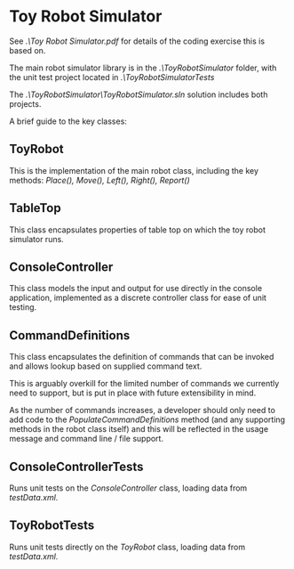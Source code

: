 # Toy Robot Simulator #

See *.\Toy Robot Simulator.pdf* for details of the coding exercise this is based on.

The main robot simulator library is in the *.\ToyRobotSimulator* folder, with the unit test project located in *.\ToyRobotSimulatorTests*

The *.\ToyRobotSimulator\ToyRobotSimulator.sln* solution includes both projects.

A brief guide to the key classes:

## ToyRobot ##

This is the implementation of the main robot class, including the key methods: *Place(), Move(), Left(), Right(), Report()*

## TableTop ##

This class encapsulates properties of table top on which the toy robot simulator runs.

## ConsoleController ##

This class models the input and output for use directly in the console application, implemented as a discrete controller class for ease of unit testing.

## CommandDefinitions ##

This class encapsulates the definition of commands that can be invoked and allows lookup based on supplied command text. 

This is arguably overkill for the limited number of commands we currently need to support, but is put in place with future extensibility in mind. 

As the number of commands increases, a developer should only need to add code to the *PopulateCommandDefinitions* method (and any supporting methods in the robot class itself) and this will be reflected in the usage message and command line / file support.

## ConsoleControllerTests ##

Runs unit tests on the *ConsoleController* class, loading data from *testData.xml*.

## ToyRobotTests ##

Runs unit tests directly on the *ToyRobot* class, loading data from *testData.xml*.
